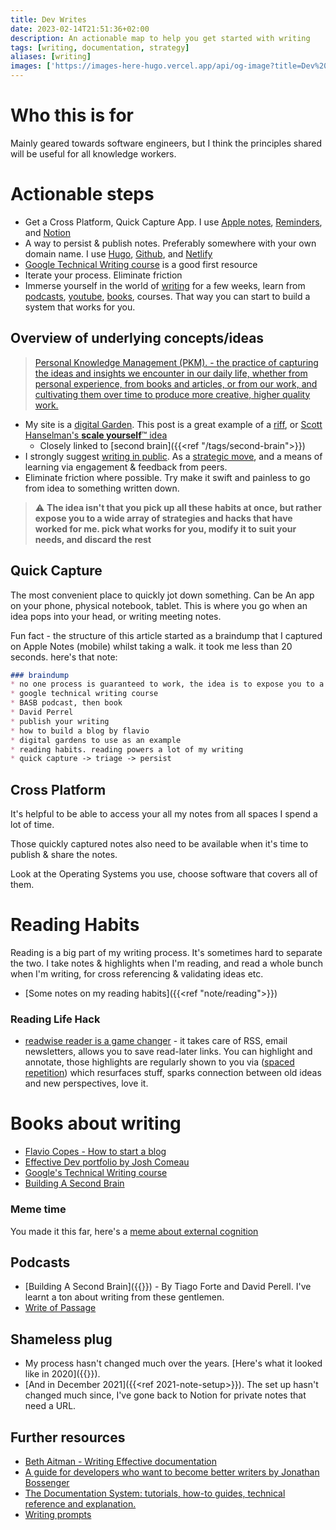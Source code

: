 ```yaml
---
title: Dev Writes
date: 2023-02-14T21:51:36+02:00
description: An actionable map to help you get started with writing
tags: [writing, documentation, strategy]
aliases: [writing]
images: ['https://images-here-hugo.vercel.app/api/og-image?title=Dev%20Writes']
---
```


# Who this is for

Mainly geared towards software engineers, but I think the principles shared will be useful for all knowledge workers.

# Actionable steps

- Get a Cross Platform, Quick Capture App. I use [Apple notes](https://www.icloud.com/notes), [Reminders](https://www.icloud.com/reminders), and [Notion](https://www.notion.so/)
- A way to persist & publish notes. Preferably somewhere with your own domain name. I use [Hugo](https://gohugo.io/), [Github](https://github.com/txndai/here_hugo), and [Netlify](https://www.netlify.com/)
- [Google Technical Writing course](https://developers.google.com/tech-writing) is a good first resource
- Iterate your process. Eliminate friction
- Immerse yourself in the world of [writing](/tags/writing) for a few weeks, learn from [podcasts](https://open.spotify.com/show/40O0Lbp5ockSt0qSogo6q1?si=a260c543573a4f53), [youtube](https://youtube.com/playlist?list=PLFxhXLgGkVzKCn23_g8qM19DMDgco8eNJ&si=mtJh20GNAi91eFAK), [books](https://www.freecodecamp.org/news/how-to-start-a-blog-book/), courses. That way you can start to build a system that works for you.

## Overview of underlying concepts/ideas

> [Personal Knowledge Management (PKM). - the practice of capturing the ideas and insights we encounter in our daily life, whether from personal experience, from books and articles, or from our work, and cultivating them over time to produce more creative, higher quality work.](https://fortelabs.com/blog/a-complete-guide-to-tagging-for-personal-knowledge-management/)

- My site is a [digital Garden](https://tomcritchlow.com/2019/02/17/building-digital-garden/). This post is a great example of a [riff](https://readwise.io/reader/shared/01gryj3r9wj5dakkck8bd6s79v), or [Scott Hanselman's **scale yourself**™️ idea](https://youtu.be/FS1mnISoG7U)
  - Closely linked to [second brain]({{<ref "/tags/second-brain">}})
- I strongly suggest [writing in public](https://www.swyx.io/learn-in-public). As a [strategic move](https://tomcritchlow.com/2022/08/29/blogging-agency/), and a means of learning via engagement & feedback from peers.
- Eliminate friction where possible. Try make it swift and painless to go from idea to something written down.

> ⚠️ **The idea isn't that you pick up all these habits at once, but rather expose you to a wide array of strategies and hacks that have worked for me. pick what works for you, modify it to suit your needs, and discard the rest**

## Quick Capture

The most convenient place to quickly jot down something. Can be An app on your phone, physical notebook, tablet. This is where you go when an idea pops into your head, or writing meeting notes.

Fun fact - the structure of this article started as a braindump that I captured on Apple Notes (mobile) whilst taking a walk. it took me less than 20 seconds. here's that note:

```md
### braindump 
* no one process is guaranteed to work, the idea is to expose you to a whole bunch of tactics, and you can pick and choose what works for you
* google technical writing course
* BASB podcast, then book
* David Perrel
* publish your writing
* how to build a blog by flavio
* digital gardens to use as an example
* reading habits. reading powers a lot of my writing
* quick capture -> triage -> persist 

```

## Cross Platform

It's helpful to be able to access your all my notes from all spaces I spend a lot of time.

Those quickly captured notes also need to be available when it's time to publish & share the notes.

Look at the Operating Systems you use, choose software that covers all of them.

# Reading Habits

Reading is a big part of my writing process. It's sometimes hard to separate the two. I take notes & highlights when I'm reading, and read a whole bunch when I'm writing, for cross referencing & validating ideas etc.

- [Some notes on my reading habits]({{<ref "note/reading">}})

### Reading Life Hack

- [readwise reader is a game changer](https://readwise.io/read) - it takes care of RSS, email newsletters, allows you to save read-later links. You can highlight and annotate, those highlights are regularly shown to you via ([spaced repetition](https://blog.readwise.io/hack-your-brain-with-spaced-repetition-and-active-recall/)) which resurfaces stuff, sparks connection between old ideas and new perspectives, love it.

# Books about writing

- [Flavio Copes - How to start a blog](https://flaviocopes.com/page/book-blog/)
- [Effective Dev portfolio by Josh Comeau](https://www.joshwcomeau.com/effective-portfolio/)
- [Google's Technical Writing course](https://developers.google.com/tech-writing)
- [Building A Second Brain](https://www.buildingasecondbrain.com/book#order-now)

### Meme time

You made it this far, here's a [meme about external cognition](https://www.instagram.com/reel/CnnI4deB5l0/)

## Podcasts

- [Building A Second Brain]({{<ref Tiago-Forte>}}) - By Tiago Forte and David Perell. I've learnt a ton about writing from these gentlemen.
- [Write of Passage](https://open.spotify.com/show/2Vbl6BWtqesc2Rf5YAJYnt)

## Shameless plug

- My process hasn't changed much over the years. [Here's what it looked like in 2020]({{<ref the-way-my-notes-are-setup.md>}}).
- [And in December 2021]({{<ref 2021-note-setup>}}). The set up hasn't changed much since, I've gone back to Notion for private notes that need a URL.

## Further resources

- [Beth Aitman - Writing Effective documentation](https://youtu.be/R6zeikbTgVc)
- [A guide for developers who want to become better writers by Jonathan Bossenger](https://www.youtube.com/watch?v=ToAovW0QzmQ)
- [The Documentation System: tutorials, how-to guides, technical reference and explanation.](https://documentation.divio.com/)
- [Writing prompts](/prompts)